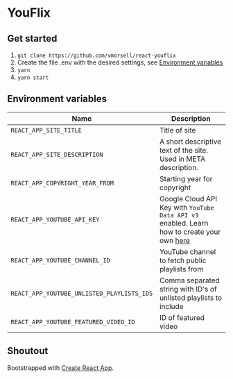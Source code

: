 # YouFlix

## Get started

1. `git clone https://github.com/vmorsell/react-youflix`
1. Create the file .env with the desired settings, see [Environment variables](#environment-variables)
1. `yarn`
1. `yarn start`

## Environment variables

| Name                                       | Description                                                                                                                                                             |
| ------------------------------------------ | ----------------------------------------------------------------------------------------------------------------------------------------------------------------------- |
| `REACT_APP_SITE_TITLE`                     | Title of site                                                                                                                                                           |
| `REACT_APP_SITE_DESCRIPTION`               | A short descriptive text of the site. Used in META description.                                                                                                         |
| `REACT_APP_COPYRIGHT_YEAR_FROM`            | Starting year for copyright                                                                                                                                             |
| `REACT_APP_YOUTUBE_API_KEY`                | Google Cloud API Key with `YouTube Data API v3` enabled. Learn how to create your own [here](https://cloud.google.com/docs/authentication/api-keys#creating_an_api_key) |
| `REACT_APP_YOUTUBE_CHANNEL_ID`             | YouTube channel to fetch public playlists from                                                                                                                          |
| `REACT_APP_YOUTUBE_UNLISTED_PLAYLISTS_IDS` | Comma separated string with ID's of unlisted playlists to include                                                                                                       |
| `REACT_APP_YOUTUBE_FEATURED_VIDEO_ID`      | ID of featured video                                                                                                                                                    |

## Shoutout

Bootstrapped with [Create React App](https://github.com/facebook/create-react-app).
